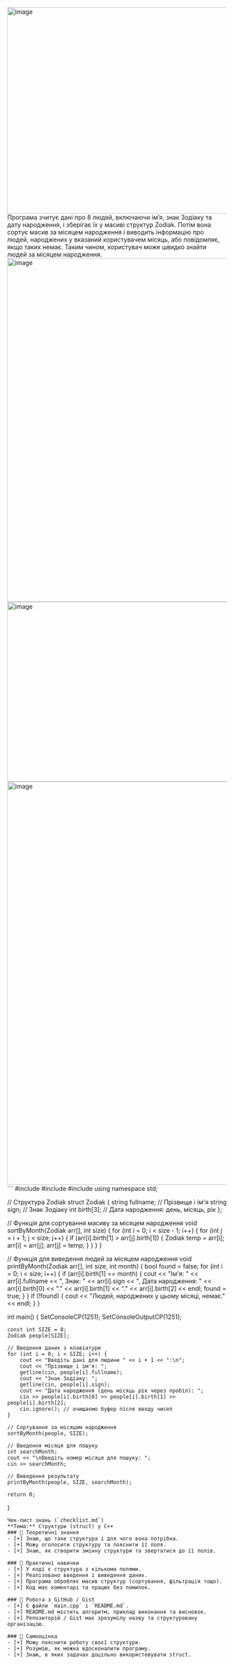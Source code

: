 <img width="972" height="473" alt="image" src="https://github.com/user-attachments/assets/954ed8e4-fb23-4b67-a6d6-202514c0ca8d" />
Програма зчитує дані про 8 людей, включаючи ім’я, знак Зодіаку та дату народження, і зберігає їх у масиві структур Zodiak. Потім вона сортує масив за місяцем народження і виводить інформацію про людей, народжених у вказаний користувачем місяць, або повідомляє, якщо таких немає. Таким чином, користувач може швидко знайти людей за місяцем народження.

<img width="588" height="788" alt="image" src="https://github.com/user-attachments/assets/70970f78-cb61-4d33-bb34-d9a96efeff67" />
<img width="655" height="412" alt="image" src="https://github.com/user-attachments/assets/4b8d23aa-c922-46ab-a4f9-8051c57776c3" />
<img width="1777" height="924" alt="image" src="https://github.com/user-attachments/assets/a4da60a7-ff6d-40b1-8187-2f31f115616f" />
```
#include <iostream>
#include <string>
#include <windows.h> 
using namespace std;

// Структура Zodiak
struct Zodiak {
    string fullname;   // Прізвище і ім'я
    string sign;       // Знак Зодіаку
    int birth[3];      // Дата народження: день, місяць, рік
};

// Функція для сортування масиву за місяцем народження
void sortByMonth(Zodiak arr[], int size) {
    for (int i = 0; i < size - 1; i++) {
        for (int j = i + 1; j < size; j++) {
            if (arr[i].birth[1] > arr[j].birth[1]) { 
                Zodiak temp = arr[i];
                arr[i] = arr[j];
                arr[j] = temp;
            }
        }
    }
}

// Функція для виведення людей за місяцем народження
void printByMonth(Zodiak arr[], int size, int month) {
    bool found = false;
    for (int i = 0; i < size; i++) {
        if (arr[i].birth[1] == month) {
            cout << "Ім'я: " << arr[i].fullname
                << ", Знак: " << arr[i].sign
                << ", Дата народження: "
                << arr[i].birth[0] << "."
                << arr[i].birth[1] << "."
                << arr[i].birth[2] << endl;
            found = true;
        }
    }
    if (!found) {
        cout << "Людей, народжених у цьому місяці, немає." << endl;
    }
}

int main() {
    SetConsoleCP(1251);
    SetConsoleOutputCP(1251);

    const int SIZE = 8;
    Zodiak people[SIZE];

    // Введення даних з клавіатури
    for (int i = 0; i < SIZE; i++) {
        cout << "Введіть дані для людини " << i + 1 << ":\n";
        cout << "Прізвище і ім'я: ";
        getline(cin, people[i].fullname);
        cout << "Знак Зодіаку: ";
        getline(cin, people[i].sign);
        cout << "Дата народження (день місяць рік через пробіл): ";
        cin >> people[i].birth[0] >> people[i].birth[1] >> people[i].birth[2];
        cin.ignore(); // очищаємо буфер після вводу чисел
    }

    // Сортування за місяцем народження
    sortByMonth(people, SIZE);

    // Введення місяця для пошуку
    int searchMonth;
    cout << "\nВведіть номер місяця для пошуку: ";
    cin >> searchMonth;

    // Виведення результату
    printByMonth(people, SIZE, searchMonth);

    return 0;
}
```
Чек-лист знань (`checklist.md`)
**Тема:** Структури (struct) у C++
### 🔹 Теоретичні знання
- [+] Знаю, що таке структура і для чого вона потрібна.  
- [+] Можу оголосити структуру та пояснити її поля.  
- [+] Знаю, як створити змінну структури та звертатися до її полів.  

### 🔹 Практичні навички
- [+] У коді є структура з кількома полями.  
- [+] Реалізовано введення і виведення даних.  
- [+] Програма обробляє масив структур (сортування, фільтрація тощо).  
- [+] Код має коментарі та працює без помилок.  

### 🔹 Робота з GitHub / Gist
- [+] Є файли `main.cpp` і `README.md`.  
- [+] README.md містить алгоритм, приклад виконання та висновок.  
- [+] Репозиторій / Gist має зрозумілу назву та структуровану організацію.  

### 🔹 Самооцінка
- [+] Можу пояснити роботу своєї структури.  
- [+] Розумію, як можна вдосконалити програму.  
- [+] Знаю, в яких задачах доцільно використовувати struct.
